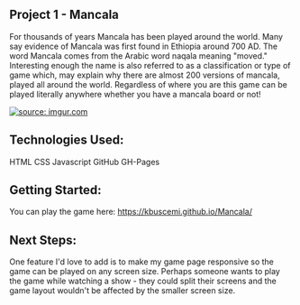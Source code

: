 ## Project 1 - Mancala

For thousands of years Mancala has been played around the world. Many say evidence of Mancala was first found in Ethiopia around 700 AD.
The word Mancala comes from the Arabic word naqala meaning "moved." Interesting enough the name is also referred to as a classification or type of game which,
may explain why there are almost 200 versions of mancala, played all around the world. Regardless of where you are this game can be played literally 
anywhere whether you have a mancala board or not!

<a href="https://imgur.com/WQngbWC"><img src="https://i.imgur.com/WQngbWC.png" title="source: imgur.com" /></a>

## Technologies Used:
HTML
CSS
Javascript
GitHub
GH-Pages

## Getting Started: 

You can play the game here: https://kbuscemi.github.io/Mancala/

## Next Steps:
One feature I'd love to add is to make my game page responsive so the game can be played on any screen size. Perhaps someone wants to play the game while watching a show - they could split their screens and the game layout wouldn't be affected by the smaller screen size. 
